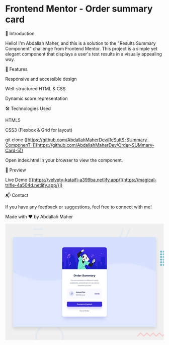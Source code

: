 # Frontend Mentor - Order summary card
🌟 Introduction

Hello! I'm Abdallah Maher, and this is a solution to the "Results Summary Component" challenge from Frontend Mentor. This project is a simple yet elegant component that displays a user's test results in a visually appealing way.

🚀 Features

Responsive and accessible design

Well-structured HTML & CSS

Dynamic score representation

🛠 Technologies Used

HTML5

CSS3 (Flexbox & Grid for layout)

git clone ([https://github.com/AbdallahMaherDev/ReSultS-SUmmary-ComponenT-1](https://github.com/AbdallahMaherDev/Order-SUMmary-Card-5))

Open index.html in your browser to view the component.

🎨 Preview

Live Demo ([(https://velvety-kataifi-a399ba.netlify.app/](https://magical-trifle-4a504d.netlify.app/)])

📬 Contact

If you have any feedback or suggestions, feel free to connect with me!

Made with ❤️ by Abdallah Maher

![Design preview for the Order summary card coding challenge](./design/desktop-preview.jpg)

